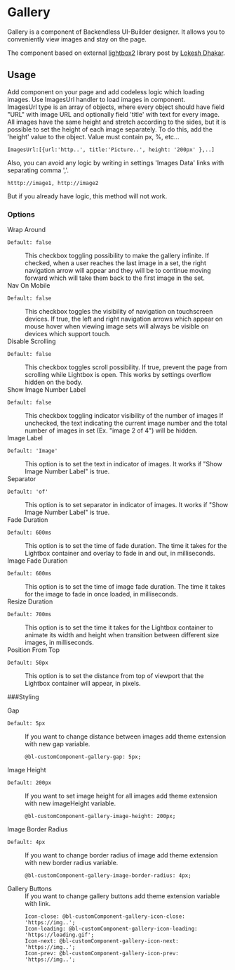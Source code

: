 # Gallery

Gallery is a component of Backendless UI-Builder designer. It allows you to conveniently view images and stay on the page. 

The component based on external [lightbox2](https://lokeshdhakar.com/projects/lightbox2/) library post by [Lokesh Dhakar](https://github.com/lokesh).

## Usage

 Add component on your page and add codeless logic which loading images.
 Use ImagesUrl handler to load images in component.    
 ImagesUrl type is an array of objects, where every object should have field "URL" with image URL and optionally field 'title' with text for every image.
 All images have the same height and stretch according to the sides, but it is possible to set the height of each image separately. To do this, add the 'height' value to the object.
 Value must contain px, %, etc...   

    ImagesUrl:[{url:'http..', title:'Picture..', height: '200px' },..]
Also, you can avoid any logic by writing in settings 'Images Data' links with separating comma ','. 

    htttp://image1, http://image2
But if you already have logic, this method will not work.

### Options

<dl>
<dt>Wrap Around</dt>

    Default: false
<dd>This checkbox toggling possibility to make the gallery infinite.
If checked, when a user reaches the last image in a set, the right navigation arrow will appear and they will be to continue moving forward which will take them back to the first image in the set.</dd>
<dt>Nav On Mobile</dt>

    Default: false
<dd>This checkbox toggles the visibility of navigation on touchscreen devices.
If true, the left and right navigation arrows which appear on mouse hover when viewing image sets will always be visible on devices which support touch.</dd>
<dt>Disable Scrolling</dt>

    Default: false
<dd>This checkbox toggles scroll possibility.
If true, prevent the page from scrolling while Lightbox is open. This works by settings overflow hidden on the body.</dd>
<dt>Show Image Number Label</dt>

    Default: false
<dd>This checkbox toggling indicator visibility of the number of images
If unchecked, the text indicating the current image number and the total number of images in set (Ex. "image 2 of 4") will be hidden.</dd>
<dt>Image Label</dt>

    Default: 'Image'
<dd>This option is to set the text in indicator of images.
It works if "Show Image Number Label" is true.</dd>
<dt>Separator</dt>

    Default: 'of'
<dd>This option is to set separator in indicator of images.
It works if "Show Image Number Label" is true.</dd>
<dt>Fade Duration</dt>
    
    Default: 600ms
<dd>This option is to set the time of fade duration.
The time it takes for the Lightbox container and overlay to fade in and out, in milliseconds.</dd>
<dt>Image Fade Duration</dt>

    Default: 600ms
<dd>This option is to set the time of image fade duration.
The time it takes for the image to fade in once loaded, in milliseconds.</dd>
<dt>Resize Duration</dt>

    Default: 700ms
<dd>This option is to set the time it takes for the Lightbox container to animate its width and height when transition between different size images, in milliseconds.</dd>
<dt>Position From Top</dt>

    Default: 50px
<dd>This option is to set the distance from top of viewport that the Lightbox container will appear, in pixels.</dd>
</dl>

###Styling

<dl>
<dt>Gap</dt>

    Default: 5px
<dd>If you want to change distance between images add theme extension with new gap variable.

    @bl-customComponent-gallery-gap: 5px;
</dd>
<dt>Image Height</dt>

    Default: 200px
<dd>If you want to set image height for all images add theme extension with new imageHeight variable.

    @bl-customComponent-gallery-image-height: 200px;
</dd>
<dt>Image Border Radius</dt>

    Default: 4px
<dd>If you want to change border radius of image add theme extension with new border radius variable.

    @bl-customComponent-gallery-image-border-radius: 4px;
</dd>

<dt>Gallery Buttons</dt>
<dd>If you want to change gallery buttons add theme extension variable with link. 
    
    Icon-close: @bl-customComponent-gallery-icon-close: 'https://img..';
    Icon-loading: @bl-customComponent-gallery-icon-loading: 'https://loading.gif';
    Icon-next: @bl-customComponent-gallery-icon-next: 'https://img..';
    Icon-prev: @bl-customComponent-gallery-icon-prev: 'https://img..';
</dd>
</dl>